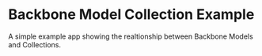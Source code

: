 # Backbone Model Collection Example

A simple example app showing the realtionship between Backbone Models and Collections.